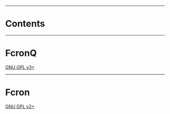 
---


# Contents #



---


# FcronQ #

[GNU GPL v3+](http://www.gnu.org/licenses/gpl.html)


---


# Fcron #

[GNU GPL v2+](http://www.gnu.org/licenses/gpl-2.0.html)